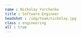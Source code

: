 ```yaml
---
name : Nickolay Yurchenko
title : Software Engineer
headshot : /img/team/nickolay.jpg
class : engineering
all : true
---
```


